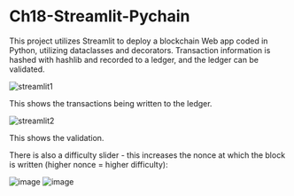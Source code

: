 # Ch18-Streamlit-Pychain

This project utilizes Streamlit to deploy a blockchain Web app coded in Python, utilizing dataclasses and decorators. Transaction information is hashed with hashlib and recorded to a ledger, and the ledger can be validated.

![streamlit1](https://user-images.githubusercontent.com/85848524/138997051-59c05ac1-9a44-41c4-8e1f-d5f140dd4104.PNG)

This shows the transactions being written to the ledger.

![streamlit2](https://user-images.githubusercontent.com/85848524/138997190-db9669dc-36a2-402a-8264-812fc58dfbc4.PNG)

This shows the validation.

There is also a difficulty slider - this increases the nonce at which the block is written (higher nonce = higher difficulty):

![image](https://user-images.githubusercontent.com/85848524/138997553-5286fbf4-53e2-4d65-b3c0-95dab33b8ea0.png)
![image](https://user-images.githubusercontent.com/85848524/138997571-265e5aaf-12d5-45e7-a44d-0721e840fe25.png)
